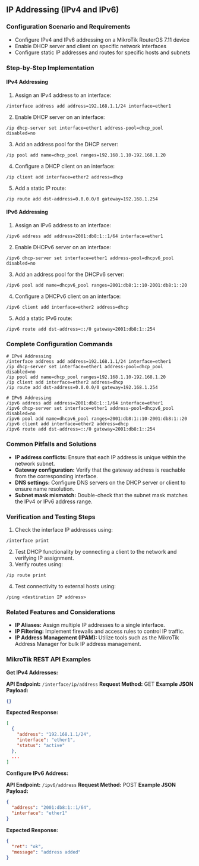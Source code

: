 ## IP Addressing (IPv4 and IPv6)

### Configuration Scenario and Requirements

- Configure IPv4 and IPv6 addressing on a MikroTik RouterOS 7.11 device
- Enable DHCP server and client on specific network interfaces
- Configure static IP addresses and routes for specific hosts and subnets

### Step-by-Step Implementation

#### IPv4 Addressing
1. Assign an IPv4 address to an interface:
```
/interface address add address=192.168.1.1/24 interface=ether1
```

2. Enable DHCP server on an interface:
```
/ip dhcp-server set interface=ether1 address-pool=dhcp_pool disabled=no
```

3. Add an address pool for the DHCP server:
```
/ip pool add name=dhcp_pool ranges=192.168.1.10-192.168.1.20
```

4. Configure a DHCP client on an interface:
```
/ip client add interface=ether2 address=dhcp
```

5. Add a static IP route:
```
/ip route add dst-address=0.0.0.0/0 gateway=192.168.1.254
```

#### IPv6 Addressing
1. Assign an IPv6 address to an interface:
```
/ipv6 address add address=2001:db8:1::1/64 interface=ether1
```

2. Enable DHCPv6 server on an interface:
```
/ipv6 dhcp-server set interface=ether1 address-pool=dhcpv6_pool disabled=no
```

3. Add an address pool for the DHCPv6 server:
```
/ipv6 pool add name=dhcpv6_pool ranges=2001:db8:1::10-2001:db8:1::20
```

4. Configure a DHCPv6 client on an interface:
```
/ipv6 client add interface=ether2 address=dhcp
```

5. Add a static IPv6 route:
```
/ipv6 route add dst-address=::/0 gateway=2001:db8:1::254
```

### Complete Configuration Commands

```
# IPv4 Addressing
/interface address add address=192.168.1.1/24 interface=ether1
/ip dhcp-server set interface=ether1 address-pool=dhcp_pool disabled=no
/ip pool add name=dhcp_pool ranges=192.168.1.10-192.168.1.20
/ip client add interface=ether2 address=dhcp
/ip route add dst-address=0.0.0.0/0 gateway=192.168.1.254

# IPv6 Addressing
/ipv6 address add address=2001:db8:1::1/64 interface=ether1
/ipv6 dhcp-server set interface=ether1 address-pool=dhcpv6_pool disabled=no
/ipv6 pool add name=dhcpv6_pool ranges=2001:db8:1::10-2001:db8:1::20
/ipv6 client add interface=ether2 address=dhcp
/ipv6 route add dst-address=::/0 gateway=2001:db8:1::254
```

### Common Pitfalls and Solutions

- **IP address conflicts:** Ensure that each IP address is unique within the network subnet.
- **Gateway configuration:** Verify that the gateway address is reachable from the corresponding interface.
- **DNS settings:** Configure DNS servers on the DHCP server or client to ensure name resolution.
- **Subnet mask mismatch:** Double-check that the subnet mask matches the IPv4 or IPv6 address range.

### Verification and Testing Steps

1. Check the interface IP addresses using:
```
/interface print
```

2. Test DHCP functionality by connecting a client to the network and verifying IP assignment.
3. Verify routes using:
```
/ip route print
```

4. Test connectivity to external hosts using:
```
/ping <destination IP address>
```

### Related Features and Considerations

- **IP Aliases:** Assign multiple IP addresses to a single interface.
- **IP Filtering:** Implement firewalls and access rules to control IP traffic.
- **IP Address Management (IPAM):** Utilize tools such as the MikroTik Address Manager for bulk IP address management.

### MikroTik REST API Examples

**Get IPv4 Addresses:**

**API Endpoint:** `/interface/ip/address`
**Request Method:** GET
**Example JSON Payload:**
```json
{}
```

**Expected Response:**
```json
[
  {
    "address": "192.168.1.1/24",
    "interface": "ether1",
    "status": "active"
  },
  ...
]
```

**Configure IPv6 Address:**

**API Endpoint:** `/ipv6/address`
**Request Method:** POST
**Example JSON Payload:**
```json
{
  "address": "2001:db8:1::1/64",
  "interface": "ether1"
}
```

**Expected Response:**
```json
{
  "ret": "ok",
  "message": "address added"
}
```